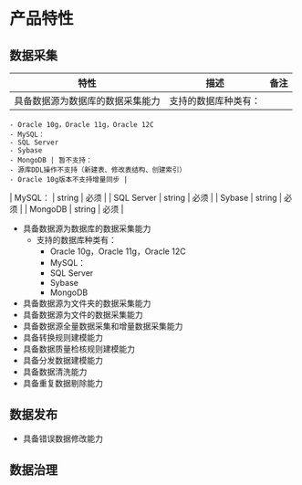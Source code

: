 # 产品特性

## 数据采集


| 特性 | 描述 | 备注 |
| -------- | -------- | ------ |
| 具备数据源为数据库的数据采集能力 | 支持的数据库种类有：
    - Oracle 10g，Oracle 11g，Oracle 12C
    - MySQL：
    - SQL Server
    - Sybase
    - MongoDB | 暂不支持：
    - 源库DDL操作不支持（新建表、修改表结构、创建索引）
    - Oracle 10g版本不支持增量同步 |
| MySQL：  | string | 必须 |
| SQL Server | string | 必须 |
| Sybase | string | 必须 |
| MongoDB | string | 必须 |


- 具备数据源为数据库的数据采集能力
  - 支持的数据库种类有：
    - Oracle 10g，Oracle 11g，Oracle 12C
    - MySQL：
    - SQL Server
    - Sybase
    - MongoDB
- 具备数据源为文件夹的数据采集能力
- 具备数据源为文件的数据采集能力
- 具备数据源全量数据采集和增量数据采集能力
- 具备转换规则建模能力
- 具备数据质量检核规则建模能力
- 具备分发数据建模能力
- 具备数据清洗能力
- 具备重复数据剔除能力


## 数据发布

- 具备错误数据修改能力

## 数据治理